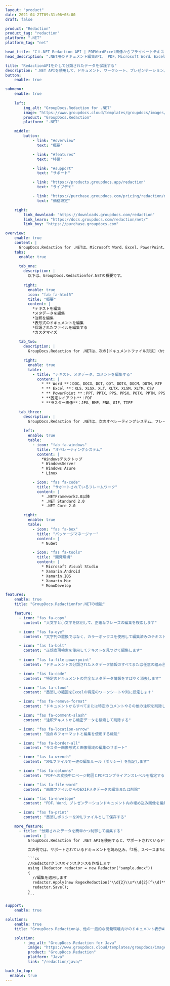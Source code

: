 ```yaml
---
layout: "product"
date: 2021-04-27T09:31:06+03:00
draft: false

product: "Redaction"
product_tag: "redaction"
platform: ".NET"
platform_tag: "net"

head_title: "C＃.NET Redaction API | PDFWordExcel画像からプライベートテキストを非表示にする"
head_description: ".NET用のドキュメント編集API。 PDF、Microsoft Word、Excel、プレゼンテーション、ラスター画像から機密コンテンツを編集、非表示、または削除する."

title: "RedactionAPIを介して分類されたデータを保護する"
description: ".NET APIを使用して、ドキュメント、ワークシート、プレゼンテーション、PDF、ラスター画像ファイルから機密コンテンツとメタデータを編集、非表示、または削除します."
button:
    enable: true

submenu:
    enable: true
    
    left:
        img_alt: "GroupDocs.Redaction for .NET"
        image: "https://www.groupdocs.cloud/templates/groupdocs/images/product-logos/groupdocs-redaction-net.png"
        product: "GroupDocs.Redaction"
        platform: ".NET"

    middle:
        button:
            - link: "#overview"
              text: "概要"

            - link: "#features"
              text: "特徴"

            - link: "#support"
              text: "サポート"

            - link: "https://products.groupdocs.app/redaction"
              text: "ライブデモ"

            - link: "https://purchase.groupdocs.com/pricing/redaction/net"
              text: "価格設定"

    right:
        link_download: "https://downloads.groupdocs.com/redaction"
        link_learn: "https://docs.groupdocs.com/redaction/net/"
        link_buy: "https://purchase.groupdocs.com"

overview:
    enable: true
    content: |
      GroupDocs.Redaction for .NETは、Microsoft Word、Excel、PowerPoint、PDFなどのさまざまなファイル形式から機密データや分類されたデータを消去するのに役立つAPIライブラリです。 Redaction APIの単一のフォーマットに依存しないインターフェースは、テキストの編集、メタデータの編集、注釈の編集、表形式のドキュメントの編集など、さまざまなタイプの編集をサポートします。 GroupDocs.Redaction for .NET APIを使用すると、パスワードで保護されたファイルを編集することもできます。ドキュメントを元の形式で保存したり、元のページのラスターイメージを使用してサニタイズされたPDFドキュメントを作成したりすることができます。
    tabs:
      enable: true
      
      tab_one:
        description: |
          以下は、GroupDocs.Redactionfor.NETの概要です。
      
        right:
          enable: true
          icon: "fab fa-html5"
          title: "概要"
          content: |
            *テキストを編集
            *メタデータを編集
            *注釈を編集
            *表形式のドキュメントを編集
            *保護されたファイルを編集する
            *カスタマイズ
      
      tab_two:
        description: |
          GroupDocs.Redaction for .NETは、次の[ドキュメントファイル形式]（https://docs.groupdocs.com/redaction/net/supported-document-formats/）をサポートしています。

        right:
          enable: true
          table:
            - title: "テキスト、メタデータ、コメントを編集する"
              content: |
                * ** Word **：DOC、DOCX、DOT、ODT、DOTX、DOCM、DOTM、RTF
                * ** Excel **：XLS、XLSX、XLT、XLTX、XLSM、XLTM、CSV
                * ** PowerPoint **：PPT、PPTX、PPS、PPSX、POTX、PPTM、PPSM、POTM
                * **固定レイアウト**：PDF
                * **ラスター画像**：JPG、BMP、PNG、GIF、TIFF

      tab_three:
        description: |
          GroupDocs.Redaction for .NETは、次のオペレーティングシステム、フレームワーク、パッケージマネージャーをサポートしています。
        
        left:
          enable: true
          table:
            - icon: "fab fa-windows"
              title: "オペレーティングシステム"
              content: |
                *Windowsデスクトップ
                * WindowsServer
                * Windows Azure
                * Linux

            - icon: "fas fa-code"
              title: "サポートされているフレームワーク"
              content: |
                * .NETFramework2.0以降
                * .NET Standard 2.0
                * .NET Core 2.0

        right:
          enable: true
          table:
            - icon: "fas fa-box"
              title: "パッケージマネージャー"
              content: |
                * NuGet

            - icon: "fas fa-tools"
              title: "開発環境"
              content: |
                * Microsoft Visual Studio
                * Xamarin.Android
                * Xamarin.IOS
                * Xamarin.Mac
                * MonoDevelop

features:
    enable: true
    title: "GroupDocs.Redactionfor.NETの機能"

    feature:
      - icon: "fas fa-copy"
        content: "大文字と小文字を区別して、正確なフレーズの編集を検索します"

      - icon: "fas fa-eye"
        content: "文字列の置換ではなく、カラーボックスを使用して編集済みのテキストを非表示にする"

      - icon: "fas fa-bolt"
        content: "正規表現検索を使用してテキストを見つけて編集します"
      
      - icon: "fas fa-file-powerpoint"
        content: "ドキュメントの分類されたメタデータ情報のすべてまたは任意の組み合わせをフィルタリングします"

      - icon: "fas fa-code"
        content: "特定のドキュメントの完全なメタデータ情報をすばやく消去します"

      - icon: "fas fa-cloud"
        content: "墨消しの範囲をExcelの特定のワークシートや列に設定します"

      - icon: "fas fa-remove-format"
        content: "ドキュメントからすべてまたは特定のコメントやその他の注釈を削除します"

      - icon: "fas fa-comment-slash"
        content: "注釈テキストから機密データを検索して削除する"

      - icon: "fas fa-location-arrow"
        content: "独自のフォーマットと編集を使用する機能"

      - icon: "fas fa-border-all"
        content: "ラスター画像形式と画像領域の編集のサポート"

      - icon: "fas fa-wrench"
        content: "XMLファイルで一連の編集ルール（ポリシー）を指定します"

      - icon: "fas fa-columns"
        content: "PDFへの変換中にページ範囲とPDFコンプライアンスレベルを指定する"

      - icon: "fas fa-file-word"
        content: "画像ファイルからのEXIFメタデータの編集または削除"

      - icon: "fas fa-envelope"
        content: "PDF、Word、プレゼンテーションドキュメント内の埋め込み画像を編集する"

      - icon: "fas fa-print"
        content: "墨消しポリシーをXMLファイルとして保存する"

    more_feature:
      - title: "分類されたデータを簡単かつ制御して編集する"
        content: |
          GroupDocs.Redaction for .NET APIを使用すると、サポートされているドキュメントから重要な機密情報を非表示または消去する方法を完全に制御できます。 Redaction APIを使用するのは、非常に簡単で簡単です。  

          次の例では、サポートされているドキュメントを読み込み、「2桁、スペースまたはなし、2桁、再びスペースと6桁」（12 34 567890など）と一致する任意のテキストを、C＃を使用して青いカラーボックスで編集します。それが完了すると、接尾辞「_Redacted」を追加して名前を変更することにより、ドキュメントを元の形式で保存します。

          ```cs
          //Redactorクラスのインスタンスを作成します
          using (Redactor redactor = new Redactor("sample.docx"))
          {‎
            //編集を適用します
            redactor.Apply(new RegexRedaction("\\d{2}\\s*\\d{2}[^\\d]*\\d{6}", new ReplacementOptions(System.Drawing.Color.Blue)));
            redactor.Save();
          ‎}‎
          ```

support:
    enable: true

solutions:
    enable: true
    title: "GroupDocs.Redactionは、他の一般的な開発環境向けのドキュメント表示APIを提供します"

    solution:
        - img_alt: "GroupDocs.Redaction for Java"
          image: "https://www.groupdocs.cloud/templates/groupdocs/images/product-logos/groupdocs-redaction-java.png"
          product: "GroupDocs.Redaction"
          platform: "Java"
          link: "/redaction/java/"

back_to_top:
  enable: true
---
```

